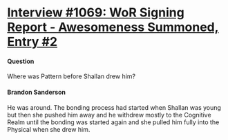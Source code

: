 # [Interview #1069: WoR Signing Report - Awesomeness Summoned, Entry #2](https://www.theoryland.com/intvmain.php?i=1069#2)

#### Question

Where was Pattern before Shallan drew him?

#### Brandon Sanderson

He was around. The bonding process had started when Shallan was young but then she pushed him away and he withdrew mostly to the Cognitive Realm until the bonding was started again and she pulled him fully into the Physical when she drew him.

